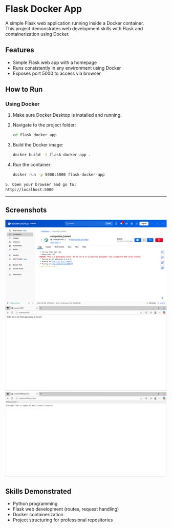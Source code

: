 # Flask Docker App

 A simple Flask web application running inside a Docker container.  
 This project demonstrates web development skills with Flask and containerization using Docker.

## Features
- Simple Flask web app with a homepage
- Runs consistently in any environment using Docker
- Exposes port 5000 to access via browser

## How to Run

### Using Docker
1. Make sure Docker Desktop is installed and running.
2. Navigate to the project folder:
   ```bash
   cd flask_docker_app
   ```

3. Build the Docker image:
   ```bash
   docker build -t flask-docker-app .
   ```
 
4. Run the container:
   ```bash
   docker run -p 5000:5000 flask-docker-app
   ```

```
5. Open your browser and go to:
http://localhost:5000
```


---
## Screenshots
![Docker Container Running](Screenshots/docker_container_running.png)
![Flask App in Browser](Screenshots/flask_browser_view.png)  
![JSON Response](Screenshots/Jsonify_response.png)


## Skills Demonstrated
- Python programming
- Flask web development (routes, request handling)
- Docker containerization
- Project structuring for professional repositories







